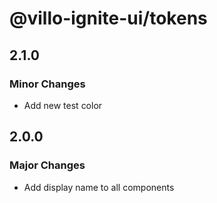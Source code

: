 # @villo-ignite-ui/tokens

## 2.1.0

### Minor Changes

- Add new test color

## 2.0.0

### Major Changes

- Add display name to all components
